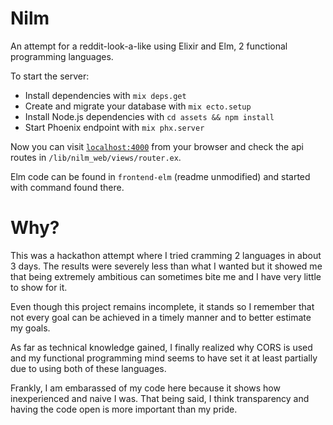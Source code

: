 # Nilm

An attempt for a reddit-look-a-like using Elixir and Elm, 2 functional programming languages.

To start the server:
  * Install dependencies with `mix deps.get`
  * Create and migrate your database with `mix ecto.setup`
  * Install Node.js dependencies with `cd assets && npm install`
  * Start Phoenix endpoint with `mix phx.server`

Now you can visit [`localhost:4000`](http://localhost:4000) from your browser and check the api routes in `/lib/nilm_web/views/router.ex`.

Elm code can be found in `frontend-elm` (readme unmodified) and started with command found there.

# Why?
This was a hackathon attempt where I tried cramming 2 languages in about 3 days. The results were severely less than what I wanted but it showed me that being extremely ambitious can sometimes bite me and I have very little to show for it.

Even though this project remains incomplete, it stands so I remember that not every goal can be achieved in a timely manner and to better estimate my goals.

As far as technical knowledge gained, I finally realized why CORS is used and my functional programming mind seems to have set it at least partially due to using both of these languages.

Frankly, I am embarassed of my code here because it shows how inexperienced and naive I was. That being said, I think transparency and having the code open is more important than my pride.
